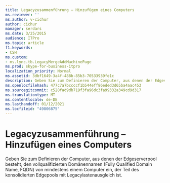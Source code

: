 ```yaml
---
title: Legacyzusammenführung – Hinzufügen eines Computers
ms.reviewer: ''
ms.author: v-cichur
author: cichur
manager: serdars
ms.date: 3/25/2015
audience: ITPro
ms.topic: article
f1.keywords:
- CSH
ms.custom:
- ms.lync.tb.LegacyMergeAddMachinePage
ms.prod: skype-for-business-itpro
localization_priority: Normal
ms.assetid: 3dbf1649-3a4f-488b-85b3-70533939fe1c
description: Geben Sie zum Definieren der Computer, aus denen der Edgeserverpool besteht, den vollqualifizierten Domänennamen (Fully Qualified Domain Name, FQDN) von mindestens einem Computer ein, der Teil des konsolidierten Edgepools mit Legacylastenausgleich ist.
ms.openlocfilehash: 477c7a7bccccf1b544eff86eded3d65ba4aac453
ms.sourcegitcommit: c528fad9db719f3fa96dc3fa99332a349cd9d317
ms.translationtype: MT
ms.contentlocale: de-DE
ms.lasthandoff: 01/12/2021
ms.locfileid: "49806875"
---
```

# <a name="legacy-merge-add-machine"></a>Legacyzusammenführung – Hinzufügen eines Computers
 
Geben Sie zum Definieren der Computer, aus denen der Edgeserverpool besteht, den vollqualifizierten Domänennamen (Fully Qualified Domain Name, FQDN) von mindestens einem Computer ein, der Teil des konsolidierten Edgepools mit Legacylastenausgleich ist. 
  


